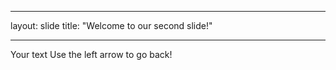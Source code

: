 ___
layout: slide
title: "Welcome to our second slide!"
___
Your text
Use the left arrow to go back!
